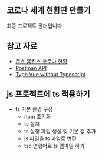 ## 코로나 세계 현황판 만들기

최종 프로젝트 폴더입니다

## 참고 자료

- [존스 홉킨스 코로나 현황](https://www.arcgis.com/apps/opsdashboard/index.html#/bda7594740fd40299423467b48e9ecf6)
- [Postman API](https://documenter.getpostman.com/view/10808728/SzS8rjbc?version=latest#27454960-ea1c-4b91-a0b6-0468bb4e6712)
- [Type Vue without Typescript](https://blog.usejournal.com/type-vue-without-typescript-b2b49210f0b)

## js 프로젝트에 ts 적용하기

- ts 기본 환경 구성
  - npm 초기화
  - ts 설치
  - ts 설정 파일 생성 및 기본 값 추가
  - js 파일을 ts 파일로 변환
  - tsc 명령어로 ts 컴파일 하기
